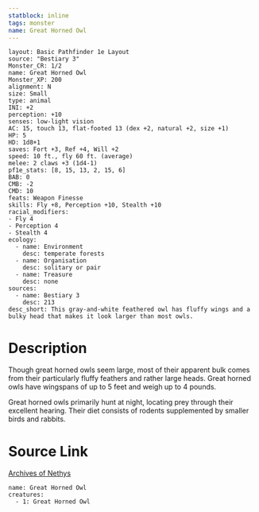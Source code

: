 ```yaml
---
statblock: inline
tags: monster
name: Great Horned Owl
---
```

```statblock
layout: Basic Pathfinder 1e Layout
source: "Bestiary 3"
Monster_CR: 1/2
name: Great Horned Owl
Monster_XP: 200
alignment: N
size: Small
type: animal
INI: +2
perception: +10
senses: low-light vision
AC: 15, touch 13, flat-footed 13 (dex +2, natural +2, size +1)
HP: 5
HD: 1d8+1
saves: Fort +3, Ref +4, Will +2
speed: 10 ft., fly 60 ft. (average)
melee: 2 claws +3 (1d4-1)
pf1e_stats: [8, 15, 13, 2, 15, 6]
BAB: 0
CMB: -2
CMD: 10
feats: Weapon Finesse
skills: Fly +8, Perception +10, Stealth +10
racial_modifiers:
- Fly 4
- Perception 4
- Stealth 4
ecology:
  - name: Environment
    desc: temperate forests
  - name: Organisation
    desc: solitary or pair
  - name: Treasure
    desc: none
sources:
  - name: Bestiary 3
    desc: 213
desc_short: This gray-and-white feathered owl has fluffy wings and a bulky head that makes it look larger than most owls.
```
# Description
Though great horned owls seem large, most of their apparent bulk comes from their particularly fluffy feathers and rather large heads. Great horned owls have wingspans of up to 5 feet and weigh up to 4 pounds.

Great horned owls primarily hunt at night, locating prey through their excellent hearing. Their diet consists of rodents supplemented by smaller birds and rabbits.
# Source Link
[Archives of Nethys](https://aonprd.com/MonsterDisplay.aspx?ItemName=Great%20Horned%20Owl)
```encounter-table
name: Great Horned Owl
creatures:
  - 1: Great Horned Owl
```
